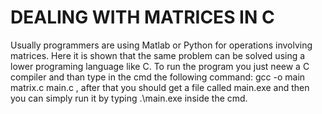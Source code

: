# DEALING WITH MATRICES IN C

Usually programmers are using Matlab or Python for operations involving matrices. Here it is shown that the same problem can be solved using a lower programing language like C. To run the program you just neew a C compiler and than type in the cmd the following command: 
gcc -o main matrix.c main.c
, after that you should get a file called main.exe and then you can simply run it by typing
.\main.exe inside the cmd.
